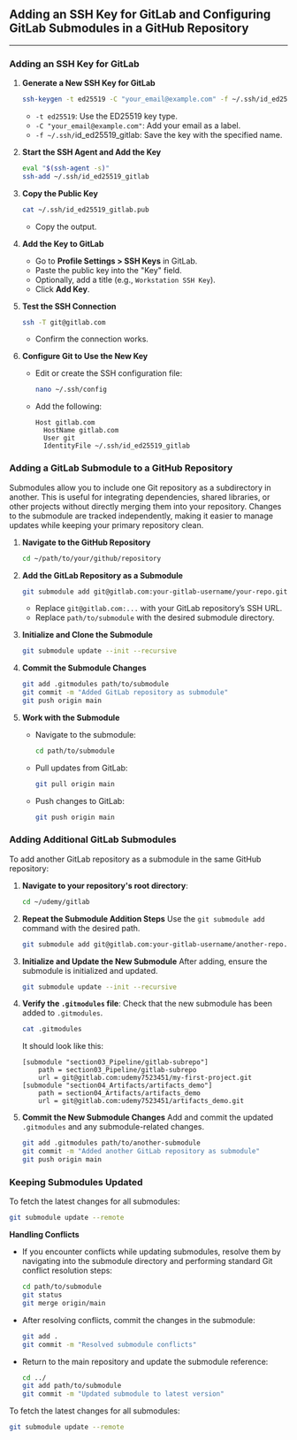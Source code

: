 ## Adding an SSH Key for GitLab and Configuring GitLab Submodules in a GitHub Repository

---

### Adding an SSH Key for GitLab

1. **Generate a New SSH Key for GitLab**

   ```bash
   ssh-keygen -t ed25519 -C "your_email@example.com" -f ~/.ssh/id_ed25519_gitlab  # Choose a secure passphrase for better security.
   ```

   - `-t ed25519`: Use the ED25519 key type.
   - `-C "your_email@example.com"`: Add your email as a label.
   - `-f ~/.ssh/`id\_ed25519\_gitlab: Save the key with the specified name.

2. **Start the SSH Agent and Add the Key**

   ```bash
   eval "$(ssh-agent -s)"
   ssh-add ~/.ssh/id_ed25519_gitlab
   ```

3. **Copy the Public Key**

   ```bash
   cat ~/.ssh/id_ed25519_gitlab.pub
   ```

   - Copy the output.

4. **Add the Key to GitLab**

   - Go to **Profile Settings > SSH Keys** in GitLab.
   - Paste the public key into the "Key" field.
   - Optionally, add a title (e.g., `Workstation SSH Key`).
   - Click **Add Key**.

5. **Test the SSH Connection**

   ```bash
   ssh -T git@gitlab.com
   ```

   - Confirm the connection works.

6. **Configure Git to Use the New Key**

   - Edit or create the SSH configuration file:
     ```bash
     nano ~/.ssh/config
     ```
   - Add the following:
     ```
     Host gitlab.com
       HostName gitlab.com
       User git
       IdentityFile ~/.ssh/id_ed25519_gitlab
     ```

### Adding a GitLab Submodule to a GitHub Repository

Submodules allow you to include one Git repository as a subdirectory in another. This is useful for integrating dependencies, shared libraries, or other projects without directly merging them into your repository. Changes to the submodule are tracked independently, making it easier to manage updates while keeping your primary repository clean.

1. **Navigate to the GitHub Repository**

   ```bash
   cd ~/path/to/your/github/repository
   ```

2. **Add the GitLab Repository as a Submodule**

   ```bash
   git submodule add git@gitlab.com:your-gitlab-username/your-repo.git path/to/submodule
   ```

   - Replace `git@gitlab.com:...` with your GitLab repository’s SSH URL.
   - Replace `path/to/submodule` with the desired submodule directory.

3. **Initialize and Clone the Submodule**

   ```bash
   git submodule update --init --recursive
   ```

4. **Commit the Submodule Changes**

   ```bash
   git add .gitmodules path/to/submodule
   git commit -m "Added GitLab repository as submodule"
   git push origin main
   ```

5. **Work with the Submodule**

   - Navigate to the submodule:
     ```bash
     cd path/to/submodule
     ```
   - Pull updates from GitLab:
     ```bash
     git pull origin main
     ```
   - Push changes to GitLab:
     ```bash
     git push origin main
     ```

### Adding Additional GitLab Submodules

To add another GitLab repository as a submodule in the same GitHub repository:

1. **Navigate to your repository's root directory**:
   ```bash
   cd ~/udemy/gitlab
   ```

2. **Repeat the Submodule Addition Steps**
   Use the `git submodule add` command with the desired path.
   ```bash
   git submodule add git@gitlab.com:your-gitlab-username/another-repo.git path/to/another-submodule
   ```

3. **Initialize and Update the New Submodule**
   After adding, ensure the submodule is initialized and updated.
   ```bash
   git submodule update --init --recursive
   ```

4. **Verify the `.gitmodules` file**:
   Check that the new submodule has been added to `.gitmodules`.
   ```bash
   cat .gitmodules
   ```
   It should look like this:
   ```plaintext
   [submodule "section03_Pipeline/gitlab-subrepo"]
       path = section03_Pipeline/gitlab-subrepo
       url = git@gitlab.com:udemy7523451/my-first-project.git
   [submodule "section04_Artifacts/artifacts_demo"]
       path = section04_Artifacts/artifacts_demo
       url = git@gitlab.com:udemy7523451/artifacts_demo.git
   ```

5. **Commit the New Submodule Changes**
   Add and commit the updated `.gitmodules` and any submodule-related changes.
   ```bash
   git add .gitmodules path/to/another-submodule
   git commit -m "Added another GitLab repository as submodule"
   git push origin main
   ```

### Keeping Submodules Updated

To fetch the latest changes for all submodules:

```bash
git submodule update --remote
```

**Handling Conflicts**
- If you encounter conflicts while updating submodules, resolve them by navigating into the submodule directory and performing standard Git conflict resolution steps:
  ```bash
  cd path/to/submodule
  git status
  git merge origin/main
  ```
- After resolving conflicts, commit the changes in the submodule:
  ```bash
  git add .
  git commit -m "Resolved submodule conflicts"
  ```
- Return to the main repository and update the submodule reference:
  ```bash
  cd ../
  git add path/to/submodule
  git commit -m "Updated submodule to latest version"
  ```

To fetch the latest changes for all submodules:

```bash
git submodule update --remote
```

